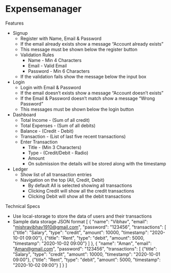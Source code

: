 # Expensemanager

Features

- Signup
    - Register with Name, Email & Password
    - If the email already exists show a message “Account already exists”
    - This message must be shown below the register button
    - Validation Rules
        - Name - Min 4 Characters
        - Email - Valid Email
        - Password - Min 6 Characters
    - If the validation fails show the message below the input box
- Login
    - Login with Email & Password
    - If the email doesn’t exists show a message “Account doesn’t exists”
    - If the Email & Password doesn’t match show a message “Wrong Password”
    - This messages must be shown below the login button
- Dashboard
    - Total Income - (Sum of all credit)
    - Total Expenses - (Sum of all debits)
    - Balance - (Credit - Debit)
    - Transaction - (List of last five recent transactions)
    - Enter Transaction
        - Title - (Min 3 Characters)
        - Type - (Credit/Debit - Radio)
        - Amount
        - On submission the details will be stored along with the timestamp
- Ledger
    - Show list of all transaction entries
    - Navigation on the top (All, Credit, Debit)
        - By default All is selected showing all transactions
        - Clicking Credit will show all the credit transactions
        - Clicking Debit will show all the debit transactions

Technical Specs

- Use local-storage to store the data of users and their transactions
- Sample data storage JSON format 
    [
      {
        "name": "Vibhav",
        "email": "mishravibhav1910@gmail.com",
        "password": "123456",
        "transactions": [
          {"title": "Salary", "type": "credit", "amount": 10000, "timestamp": "2020-10-01 09:00"},
          {"title": "Rent", "type": "debit", "amount": 5000, "timestamp": "2020-10-02 09:00"}
        ]
      },
      {
        "name": "Aman",
        "email": "Aman@gmail.com",
        "password": "123456",
        "transactions": [
          {"title": "Salary", "type": "credit", "amount": 10000, "timestamp": "2020-10-01 09:00"},
          {"title": "Rent", "type": "debit", "amount": 5000, "timestamp": "2020-10-02 09:00"}
        ]
      }
    ]
